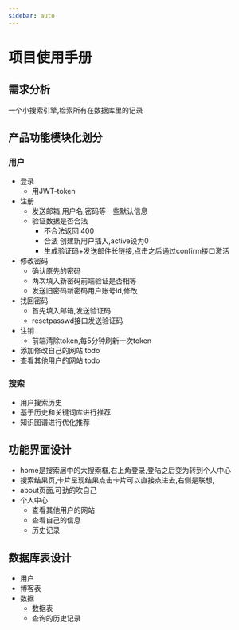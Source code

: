 ```yaml
---
sidebar: auto
---
```


# 项目使用手册

## 需求分析
一个小搜索引擎,检索所有在数据库里的记录
## 产品功能模块化划分

### 用户
- 登录
    - 用JWT-token
- 注册
    - 发送邮箱,用户名,密码等一些默认信息
    - 验证数据是否合法
        - 不合法返回 400
        - 合法 创建新用户插入,active设为0
        - 生成验证码+发送邮件长链接,点击之后通过confirm接口激活
- 修改密码
    - 确认原先的密码
    - 两次填入新密码前端验证是否相等
    - 发送旧密码新密码用户账号id,修改
- 找回密码
    - 首先填入邮箱,发送验证码
    - resetpasswd接口发送验证码
- 注销
    - 前端清除token,每5分钟刷新一次token
- 添加修改自己的网站 todo
- 查看其他用户的网站 todo
### 搜索
- 用户搜索历史
- 基于历史和关键词库进行推荐
- 知识图谱进行优化推荐
## 功能界面设计
- home是搜索居中的大搜索框,右上角登录,登陆之后变为转到个人中心
- 搜索结果页,卡片呈现结果点击卡片可以直接点进去,右侧是联想,
- about页面,可劲的吹自己
- 个人中心
    - 查看其他用户的网站
    - 查看自己的信息
    - 历史记录
## 数据库表设计
- 用户
- 博客表
- 数据
    - 数据表
    - 查询的历史记录
